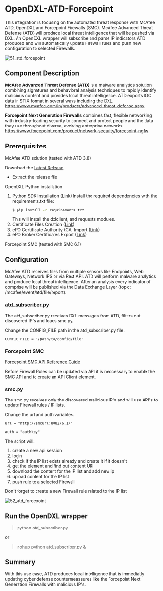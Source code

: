 # OpenDXL-ATD-Forcepoint
This integration is focusing on the automated threat response with McAfee ATD, OpenDXL and Forcepoint Firewalls (SMC).
McAfee Advanced Threat Defense (ATD) will produce local threat intelligence that will be pushed via DXL. An OpenDXL wrapper will 
subscribe and parse IP indicators ATD produced and will automatically update Firewall rules and push new configuration to selected Firewalls.

![51_atd_forcepoint](https://cloud.githubusercontent.com/assets/25227268/25074447/0f2ba064-22fb-11e7-9b65-6b5159374aa7.PNG)

## Component Description

**McAfee Advanced Threat Defense (ATD)** is a malware analytics solution combining signatures and behavioral analysis techniques to rapidly 
identify malicious content and provides local threat intelligence. ATD exports IOC data in STIX format in several ways including the DXL.
https://www.mcafee.com/in/products/advanced-threat-defense.aspx

**Forcepoint Next Generation Firewalls**  combines fast, flexible networking with industry-leading security to connect and protect 
people and the data they use throughout diverse, evolving enterprise networks. https://www.forcepoint.com/product/network-security/forcepoint-ngfw

## Prerequisites
McAfee ATD solution (tested with ATD 3.8)

Download the [Latest Release](https://github.com/mohl1/OpenDXL-ATD-Forcepoint/releases)
* Extract the release file

OpenDXL Python installation
1. Python SDK Installation ([Link](https://opendxl.github.io/opendxl-client-python/pydoc/installation.html))
    Install the required dependencies with the requirements.txt file:
    ```sh
    $ pip install -r requirements.txt
    ```
    This will install the dxlclient, and requests modules.
2. Certificate Files Creation ([Link](https://opendxl.github.io/opendxl-client-python/pydoc/certcreation.html))
3. ePO Certificate Authority (CA) Import ([Link](https://opendxl.github.io/opendxl-client-python/pydoc/epocaimport.html))
4. ePO Broker Certificates Export ([Link](https://opendxl.github.io/opendxl-client-python/pydoc/epobrokercertsexport.html))

Forcepoint SMC (tested with SMC 6.1)

## Configuration
McAfee ATD receives files from multiple sensors like Endpoints, Web Gateways, Network IPS or via Rest API. 
ATD will perform malware analytics and produce local threat intelligence. After an analysis every indicator of comprise will be published 
via the Data Exchange Layer (topic: /mcafee/event/atd/file/report). 

### atd_subscriber.py
The atd_subscriber.py receives DXL messages from ATD, filters out discovered IP's and loads smc.py.

Change the CONFIG_FILE path in the atd_subscriber.py file.

`CONFIG_FILE = "/path/to/config/file"`

### Forcepoint SMC
[Forcepoint SMC API Reference Guide](https://www.websense.com/content/support/library/ngfw/v61/rfrnce/ngfw_610_rg_smc-api_a_en-us.pdf)

Before Firewall Rules can be updated via API it is neccessary to enable the SMC API and to create an API Client element.

### smc.py
The smc.py receives only the discovered malicious IP's and will use API's to update Firewall rules / IP lists.

Change the url and auth variables.

`url = "http://smcurl:8082/6.1/"`

`auth = "authkey"`

The script will:

1. create a new api session 
2. login
3. check if the IP list exists already and create it if it doesn't
4. get the element and find out content URI
5. download the content for the IP list and add new ip
6. upload content for the IP list
7. push rule to a selected Firewall

Don't forget to create a new Firewall rule related to the IP list.

![52_atd_forcepoint](https://cloud.githubusercontent.com/assets/25227268/25074567/bcc32aa0-22fe-11e7-8359-75a4c93e8634.PNG)

## Run the OpenDXL wrapper
> python atd_subscriber.py

or

> nohup python atd_subscriber.py &

## Summary
With this use case, ATD produces local intelligence that is immediatly updating cyber defense countermeassures like the 
Forcepoint Next Generation Firewalls with malicious IP's.
